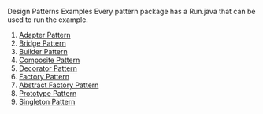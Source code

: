 Design Patterns Examples
Every pattern package has a Run.java that can be used to run the example.

1. [Adapter Pattern](https://github.com/cskru/DesignPatternsExamples/tree/master/src/adapter)
2. [Bridge Pattern](https://github.com/cskru/DesignPatternsExamples/tree/master/src/bridge)
3. [Builder Pattern](https://github.com/cskru/DesignPatternsExamples/tree/master/src/builder)
4. [Composite Pattern](https://github.com/cskru/DesignPatternsExamples/tree/master/src/composite)
5. [Decorator Pattern](https://github.com/cskru/DesignPatternsExamples/tree/master/src/decorator)
6. [Factory Pattern](https://github.com/cskru/DesignPatternsExamples/tree/master/src/factory)
7. [Abstract Factory Pattern](https://github.com/cskru/DesignPatternsExamples/tree/master/src/factory_with_base_abstract_creator)
8. [Prototype Pattern](https://github.com/cskru/DesignPatternsExamples/tree/master/src/prototype)
9. [Singleton Pattern](https://github.com/cskru/DesignPatternsExamples/tree/master/src/singleton)